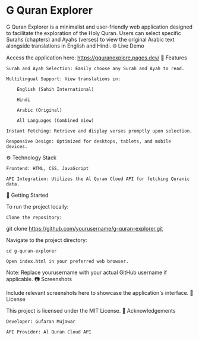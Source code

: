 # G Quran Explorer

G Quran Explorer is a minimalist and user-friendly web application designed to facilitate the exploration of the Holy Quran. Users can select specific Surahs (chapters) and Ayahs (verses) to view the original Arabic text alongside translations in English and Hindi.
🌐 Live Demo

Access the application here: https://gquranexplore.pages.dev/
📌 Features

    Surah and Ayah Selection: Easily choose any Surah and Ayah to read.

    Multilingual Support: View translations in:

        English (Sahih International)

        Hindi

        Arabic (Original)

        All Languages (Combined View)

    Instant Fetching: Retrieve and display verses promptly upon selection.

    Responsive Design: Optimized for desktops, tablets, and mobile devices.

⚙️ Technology Stack

    Frontend: HTML, CSS, JavaScript

    API Integration: Utilizes the Al Quran Cloud API for fetching Quranic data.

🚀 Getting Started

To run the project locally:

    Clone the repository:

git clone https://github.com/yourusername/g-quran-explorer.git

Navigate to the project directory:

    cd g-quran-explorer

    Open index.html in your preferred web browser.

Note: Replace yourusername with your actual GitHub username if applicable.
📷 Screenshots

Include relevant screenshots here to showcase the application's interface.
📄 License

This project is licensed under the MIT License.
🙏 Acknowledgements

    Developer: Gufaran Mujawar

    API Provider: Al Quran Cloud API
